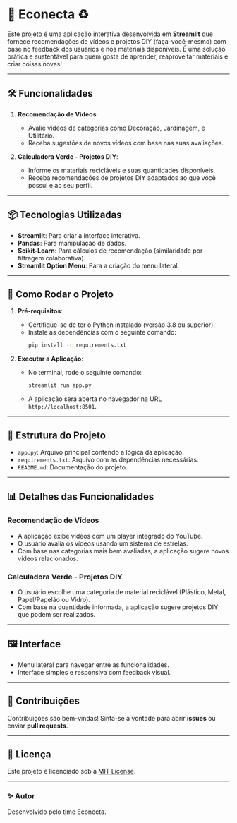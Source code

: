 # 🎨 Econecta ♻️

Este projeto é uma aplicação interativa desenvolvida em **Streamlit** que fornece recomendações de vídeos e projetos DIY (faça-você-mesmo) com base no feedback dos usuários e nos materiais disponíveis. É uma solução prática e sustentável para quem gosta de aprender, reaproveitar materiais e criar coisas novas!

---

## 🛠 Funcionalidades

1. **Recomendação de Vídeos**:
   - Avalie vídeos de categorias como Decoração, Jardinagem, e Utilitário.
   - Receba sugestões de novos vídeos com base nas suas avaliações.

2. **Calculadora Verde - Projetos DIY**:
   - Informe os materiais recicláveis e suas quantidades disponíveis.
   - Receba recomendações de projetos DIY adaptados ao que você possui e ao seu perfil.

---

## 📦 Tecnologias Utilizadas

- **Streamlit**: Para criar a interface interativa.
- **Pandas**: Para manipulação de dados.
- **Scikit-Learn**: Para cálculos de recomendação (similaridade por filtragem colaborativa).
- **Streamlit Option Menu**: Para a criação do menu lateral.

---

## 🚀 Como Rodar o Projeto

1. **Pré-requisitos**:
   - Certifique-se de ter o Python instalado (versão 3.8 ou superior).
   - Instale as dependências com o seguinte comando:
     ```bash
     pip install -r requirements.txt
     ```

2. **Executar a Aplicação**:
   - No terminal, rode o seguinte comando:
     ```bash
     streamlit run app.py
     ```
   - A aplicação será aberta no navegador na URL `http://localhost:8501`.

---

## 📂 Estrutura do Projeto

- `app.py`: Arquivo principal contendo a lógica da aplicação.
- `requirements.txt`: Arquivo com as dependências necessárias.
- `README.md`: Documentação do projeto.

---

## 📊 Detalhes das Funcionalidades

### **Recomendação de Vídeos**
- A aplicação exibe vídeos com um player integrado do YouTube.
- O usuário avalia os vídeos usando um sistema de estrelas.
- Com base nas categorias mais bem avaliadas, a aplicação sugere novos vídeos relacionados.

### **Calculadora Verde - Projetos DIY**
- O usuário escolhe uma categoria de material reciclável (Plástico, Metal, Papel/Papelão ou Vidro).
- Com base na quantidade informada, a aplicação sugere projetos DIY que podem ser realizados.

---

## 🖼 Interface

- Menu lateral para navegar entre as funcionalidades.
- Interface simples e responsiva com feedback visual.

---

## 🤝 Contribuições

Contribuições são bem-vindas! Sinta-se à vontade para abrir **issues** ou enviar **pull requests**.

---

## 📄 Licença

Este projeto é licenciado sob a [MIT License](https://opensource.org/licenses/MIT).

---

### ✨ Autor

Desenvolvido pelo time Econecta.  

